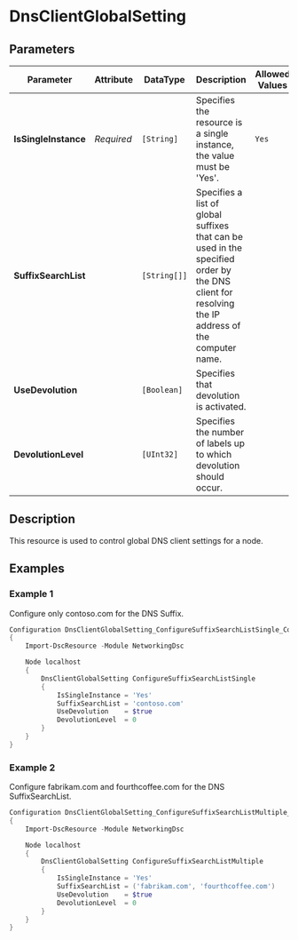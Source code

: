 # DnsClientGlobalSetting

## Parameters

| Parameter            | Attribute  | DataType     | Description                                                                                                                                      | Allowed Values |
| -------------------- | ---------- | ------------ | ------------------------------------------------------------------------------------------------------------------------------------------------ | -------------- |
| **IsSingleInstance** | *Required* | `[String]`   | Specifies the resource is a single instance, the value must be 'Yes'.                                                                            | `Yes`          |
| **SuffixSearchList** |            | `[String[]]` | Specifies a list of global suffixes that can be used in the specified order by the DNS client for resolving the IP address of the computer name. |                |
| **UseDevolution**    |            | `[Boolean]`  | Specifies that devolution is activated.                                                                                                          |                |
| **DevolutionLevel**  |            | `[UInt32]`   | Specifies the number of labels up to which devolution should occur.                                                                              |                |

## Description

This resource is used to control global DNS client settings for a node.

## Examples

### Example 1

Configure only contoso.com for the DNS Suffix.

```powershell
Configuration DnsClientGlobalSetting_ConfigureSuffixSearchListSingle_Config
{
    Import-DscResource -Module NetworkingDsc

    Node localhost
    {
        DnsClientGlobalSetting ConfigureSuffixSearchListSingle
        {
            IsSingleInstance = 'Yes'
            SuffixSearchList = 'contoso.com'
            UseDevolution    = $true
            DevolutionLevel  = 0
        }
    }
}
```

### Example 2

Configure fabrikam.com and fourthcoffee.com for the DNS SuffixSearchList.

```powershell
Configuration DnsClientGlobalSetting_ConfigureSuffixSearchListMultiple_Config
{
    Import-DscResource -Module NetworkingDsc

    Node localhost
    {
        DnsClientGlobalSetting ConfigureSuffixSearchListMultiple
        {
            IsSingleInstance = 'Yes'
            SuffixSearchList = ('fabrikam.com', 'fourthcoffee.com')
            UseDevolution    = $true
            DevolutionLevel  = 0
        }
    }
}
```

